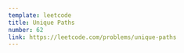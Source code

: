 ```yaml
---
template: leetcode
title: Unique Paths
number: 62
link: https://leetcode.com/problems/unique-paths
---
```

